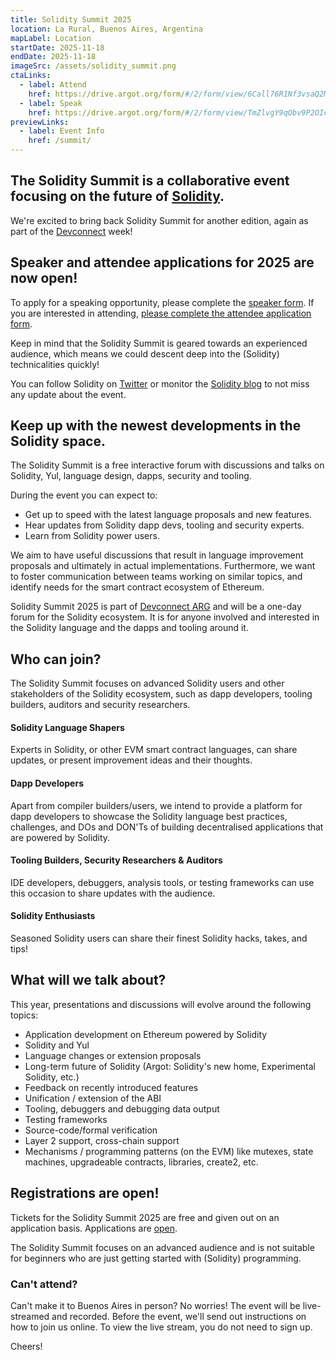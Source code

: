 ```yaml
---
title: Solidity Summit 2025
location: La Rural, Buenos Aires, Argentina
mapLabel: Location
startDate: 2025-11-18
endDate: 2025-11-18
imageSrc: /assets/solidity_summit.png
ctaLinks:
  - label: Attend
    href: https://drive.argot.org/form/#/2/form/view/6Call76R1Nf3vsaQ2Mhv4VIHuHaT5z274Wz8N3ocQtw/
  - label: Speak
    href: https://drive.argot.org/form/#/2/form/view/TmZlvgY9qObv9P2OIcv91drpWxWm-7OPuyFT4Tgone0/
previewLinks:
  - label: Event Info
    href: /summit/
---
```


## The Solidity Summit is a collaborative event focusing on the future of [Solidity](/).

We're excited to bring back Solidity Summit for another edition, again as part of the [Devconnect](https://devconnect.org/) week! 

## Speaker and attendee applications for 2025 are now open!

To apply for a speaking opportunity, please complete the [speaker form](https://drive.argot.org/form/#/2/form/view/TmZlvgY9qObv9P2OIcv91drpWxWm-7OPuyFT4Tgone0/). If you are interested in attending, [please complete the attendee application form](https://drive.argot.org/form/#/2/form/view/6Call76R1Nf3vsaQ2Mhv4VIHuHaT5z274Wz8N3ocQtw/).

Keep in mind that the Solidity Summit is geared towards an experienced audience, which means we could descent deep into the (Solidity) technicalities quickly!

You can follow Solidity on [Twitter](https://twitter.com/solidity_lang) or monitor the [Solidity blog](/blog) to not miss any update about the event.

## Keep up with the newest developments in the Solidity space.

The Solidity Summit is a free interactive forum with discussions and talks on Solidity, Yul, language design, dapps, security and tooling.

During the event you can expect to:

- Get up to speed with the latest language proposals and new features.
- Hear updates from Solidity dapp devs, tooling and security experts.
- Learn from Solidity power users.

We aim to have useful discussions that result in language improvement proposals and ultimately in actual implementations. Furthermore, we want to foster communication between teams working on similar topics, and identify needs for the smart contract ecosystem of Ethereum.

Solidity Summit 2025 is part of [Devconnect ARG](https://devconnect.org/) and will be a one-day forum for the Solidity ecosystem. It is for anyone involved and interested in the Solidity language and the dapps and tooling around it.

## Who can join?

The Solidity Summit focuses on advanced Solidity users and other stakeholders of the Solidity ecosystem, such as dapp developers, tooling builders, auditors and security researchers.

#### Solidity Language Shapers

Experts in Solidity, or other EVM smart contract languages, can share updates, or present improvement ideas and their thoughts.

#### Dapp Developers

Apart from compiler builders/users, we intend to provide a platform for dapp developers to showcase the Solidity language best practices, challenges, and DOs and DON'Ts of building decentralised applications that are powered by Solidity.

#### Tooling Builders, Security Researchers & Auditors

IDE developers, debuggers, analysis tools, or testing frameworks can use this occasion to share updates with the audience.

#### Solidity Enthusiasts

Seasoned Solidity users can share their finest Solidity hacks, takes, and tips!

## What will we talk about?

This year, presentations and discussions will evolve around the following topics:

- Application development on Ethereum powered by Solidity
- Solidity and Yul
- Language changes or extension proposals
- Long-term future of Solidity (Argot: Solidity's new home, Experimental Solidity, etc.)
- Feedback on recently introduced features
- Unification / extension of the ABI
- Tooling, debuggers and debugging data output
- Testing frameworks
- Source-code/formal verification
- Layer 2 support, cross-chain support
- Mechanisms / programming patterns (on the EVM) like mutexes, state machines, upgradeable contracts, libraries, create2, etc.

## Registrations are open!

Tickets for the Solidity Summit 2025 are free and given out on an application basis. Applications are [open](https://drive.argot.org/form/#/2/form/view/6Call76R1Nf3vsaQ2Mhv4VIHuHaT5z274Wz8N3ocQtw/).

The Solidity Summit focuses on an advanced audience and is not suitable for beginners who are just getting started with (Solidity) programming.

### Can't attend?

Can't make it to Buenos Aires in person? No worries! The event will be live-streamed and recorded. Before the event, we'll send out instructions on how to join us online. To view the live stream, you do not need to sign up.

Cheers!
